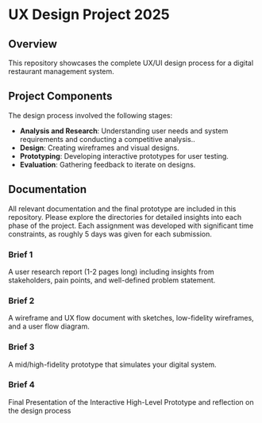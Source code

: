 # UX Design Project 2025

## Overview
This repository showcases the complete UX/UI design process for a digital restaurant management system. 

## Project Components
The design process involved the following stages:
- **Analysis and Research**: Understanding user needs and system requirements and conducting a competitive analysis..
- **Design**: Creating wireframes and visual designs.
- **Prototyping**: Developing interactive prototypes for user testing.
- **Evaluation**: Gathering feedback to iterate on designs.

## Documentation
All relevant documentation and the final prototype are included in this repository. Please explore the directories for detailed insights into each phase of the project. Each assignment was developed with significant time constraints, as roughly 5 days was given for each submission.

### Brief 1
A user research report (1-2 pages long) including insights from stakeholders, pain points, and well-defined problem statement.

### Brief 2
A wireframe and UX flow document with sketches, low-fidelity wireframes, and a user flow diagram.

### Brief 3
A mid/high-fidelity prototype that simulates your digital system.

### Brief 4
Final Presentation of the Interactive High-Level Prototype and reflection on the design process

